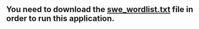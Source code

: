 ## You need to download the [swe_wordlist.txt](https://github.com/MikaelEngvall/Wordle_sv/blob/main/swe_wordlist.txt) file in order to run this application.
